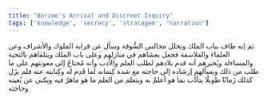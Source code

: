 ```yaml
---
title: "Burzoe's Arrival and Discreet Inquiry"
tags: ['knowledge', 'secrecy', 'stratagem', "narration"]
---
```


 ثم إنه طاف بباب الملك وتخلل مجالس السُّوقة وسأل عن قرابة الملوك والأشراف وعن العلماء والفلاسفة فجعل يغشاهم في منازلهم وعلى باب الملك ويتلقاهم بالتحية والمساءلة ويُخبرهم أنه قدم بلادهم لطلب العلم والأدب وأنه مُحتاجٌ إلى معونتهم على ما طلب من ذلك ويسألهم إرشاده إلى حاجته مع شدة كِتمانه لما قَدِم له وكِنايته عنه فلم يزَل كذلك زَمانًا طويلًا يتأدَّب بما هو أعلمُ به ويتعلم من العلم ما هو ماهرٌ فيه ويكني عن بُغيته وحاجته
